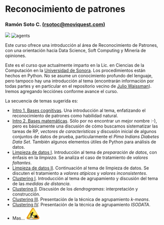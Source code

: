 # Reconocimiento de patrones
### Ramón Soto C. [(rsotoc@moviquest.com)](mailto:rsotoc@moviquest.com/)

![ ](images/blank.png)
![agents](images/binary_data_under_a_magnifying.jpg)

Este curso ofrece una introducción al área de Reconocimiento de Patrones, con una orientación hacia Data Science, Soft Computing y Minería de opiniones. 

Este es el curso que actualmente imparto en la Lic. en Ciencias de la Computación en la [Universidad de Sonora](www.uson.mx). Los procedimientos están hechos en Python. No se asume un conocimiento profundo del lenguaje, pero tampoco hay una introducción al tema (encontrarán información por todas partes y en particular en el repositorio vecino de [Julio Waissman](https://github.com/juliowaissman/libretasRdP)).
Iremos agregando lecciónes conforme avance el curso. 

La secuencia de temas sugerida es:

* [Intro 1. Bases cognitivas](https://github.com/rsotoc/pattern-recognition/blob/master/Intro%201.%20Bases%20cognitivas.ipynb). Una introducción al tema, enfatizando el reconocimiento de patrones como habilidad natural.
* [Intro 2. Bases matemáticas](https://github.com/rsotoc/pattern-recognition/blob/master/Intro%202.%20Bases%20matemáticas.ipynb). Sólo por no encontrar un mejor nombre :-), pero es básicamente una discusión de cómo buscamos sistematizar las tareas de RP, *vectores de características* y discusión inicial de algunos conjuntos de datos de prueba, particularmente el *Pima Indians Diabetes Data Set*. También algunos elementos útiles de Python para análisis de datos.
* [Limpieza de datos I](https://github.com/rsotoc/pattern-recognition/blob/master/Limpieza%20de%20datos%20I.ipynb). Introducción al tema de *preparación de datos*, con énfasis en la *limpieza*. Se analiza el caso de tratamiento de *valores faltantes*.
* [Limpieza de datos II](https://github.com/rsotoc/pattern-recognition/blob/master/Limpieza%20de%20datos%20II.ipynb). Continuación al tema de limpieza de datos. Se discuten el tratamiento a *valores atípicos* y *valores inconsistentes*.
* [Clustering I](https://github.com/rsotoc/pattern-recognition/blob/master/Clustering%20I.ipynb). Introducción al tema de agrupamiento y discusión del tema de las *medidas de distancia*. 
* [Clustering II](https://github.com/rsotoc/pattern-recognition/blob/master/Clustering%20II.ipynb). Discusión de los *dendrogramas*: interpretación y construcción.
* [Clustering III](https://github.com/rsotoc/pattern-recognition/blob/master/Clustering%20III.ipynb). Presentación de la técnica de agrupamiento *k-means*. 
* [Clustering IV](https://github.com/rsotoc/pattern-recognition/blob/master/Clustering%20IV.ipynb). Presentación de la técnica de agrupamiento *ISODATA*.  
* Mas... ![ ](images/in_process.jpg)

